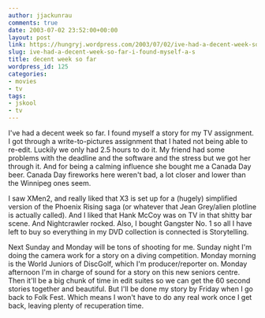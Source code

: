 ```yaml
---
author: jjackunrau
comments: true
date: 2003-07-02 23:52:00+00:00
layout: post
link: https://hungryj.wordpress.com/2003/07/02/ive-had-a-decent-week-so-far-i-found-myself-a-s/
slug: ive-had-a-decent-week-so-far-i-found-myself-a-s
title: decent week so far
wordpress_id: 125
categories:
- movies
- tv
tags:
- jskool
- tv
---
```


I've had a decent week so far.  I found myself a story for my TV assignment.  I got through a write-to-pictures assignment that I hated not being able to re-edit.  Luckily we only had 2.5 hours to do it.  My friend had some problems with the deadline and the software and the stress but we got her through it.  And for being a calming influence she bought me a Canada Day beer.  Canada Day fireworks here weren't bad, a lot closer and lower than the Winnipeg ones seem.

I saw XMen2, and really liked that X3 is set up for a (hugely) simplified version of the Phoenix Rising saga (or whatever that Jean Grey/alien plotline is actually called).  And I liked that Hank McCoy was on TV in that shitty bar scene.  And Nightcrawler rocked.  Also, I bought Gangster No. 1 so all I have left to buy so everything in my DVD collection is connected is Storytelling.

Next Sunday and Monday will be tons of shooting for me.  Sunday night I'm doing the camera work for a story on a diving competition.  Monday morning is the World Juniors of DiscGolf, which I'm producer/reporter on.  Monday afternoon I'm in charge of sound for a story on this new seniors centre.  Then it'll be a big chunk of time in edit suites so we can get the 60 second stories together and beautiful.  But I'll be done my story by Friday when I go back to Folk Fest.  Which means I won't have to do any real work once I get back, leaving plenty of recuperation time.
